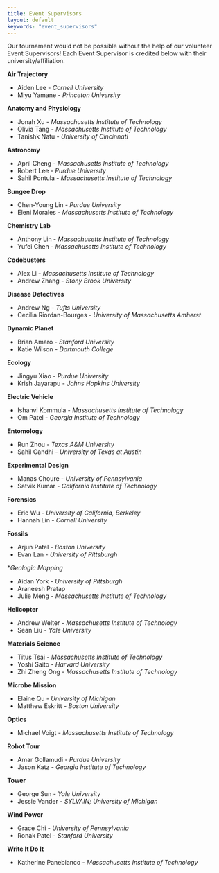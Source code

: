 ```yaml
---
title: Event Supervisors
layout: default
keywords: "event_supervisors"
---
```


Our tournament would not be possible without the help of our volunteer Event Supervisors! Each Event Supervisor is credited below with their university/affiliation.

**Air Trajectory**

- Aiden Lee - *Cornell University*
- Miyu Yamane - *Princeton University*

**Anatomy and Physiology**

- Jonah Xu - *Massachusetts Institute of Technology*
- Olivia Tang - *Massachusetts Institute of Technology*
- Tanishk Natu - *University of Cincinnati*

**Astronomy**

- April Cheng - *Massachusetts Institute of Technology*
- Robert Lee - *Purdue University*
- Sahil Pontula - *Massachusetts Institute of Technology*

**Bungee Drop**

- Chen-Young Lin - *Purdue University*
- Eleni Morales - *Massachusetts Institute of Technology*

**Chemistry Lab**

- Anthony Lin - *Massachusetts Institute of Technology*
- Yufei Chen - *Massachusetts Institute of Technology*

**Codebusters**

- Alex Li - *Massachusetts Institute of Technology*
- Andrew Zhang - *Stony Brook University*

**Disease Detectives**

- Andrew Ng - *Tufts University*
- Cecilia Riordan-Bourges - *University of Massachusetts Amherst*

**Dynamic Planet**

- Brian Amaro - *Stanford University*
- Katie Wilson - *Dartmouth College*

**Ecology**

- Jingyu Xiao - *Purdue University*
- Krish Jayarapu - *Johns Hopkins University*

**Electric Vehicle**

- Ishanvi Kommula - *Massachusetts Institute of Technology*
- Om Patel - *Georgia Institute of Technology*

**Entomology**

- Run Zhou - *Texas A&M University*
- Sahil Gandhi - *University of Texas at Austin*

**Experimental Design**

- Manas Choure - *University of Pennsylvania*
- Satvik Kumar - *California Institute of Technology*

**Forensics**

- Eric Wu - *University of California, Berkeley*
- Hannah Lin - *Cornell University*

**Fossils**

- Arjun Patel - *Boston University*
- Evan Lan - *University of Pittsburgh*

**Geologic Mapping*

- Aidan York - *University of Pittsburgh*
- Araneesh Pratap
- Julie Meng - *Massachusetts Institute of Technology*

**Helicopter**

- Andrew Welter - *Massachusetts Institute of Technology*
- Sean Liu - *Yale University*

**Materials Science**

- Titus Tsai - *Massachusetts Institute of Technology*
- Yoshi Saito - *Harvard University*
- Zhi Zheng Ong - *Massachusetts Institute of Technology*

**Microbe Mission**

- Elaine Qu - *University of Michigan*
- Matthew Eskritt - *Boston University*

**Optics**

- Michael Voigt - *Massachusetts Institute of Technology*

**Robot Tour**

- Amar Gollamudi - *Purdue University*
- Jason Katz - *Georgia Institute of Technology*

**Tower**

- George Sun - *Yale University*
- Jessie Vander - *SYLVAIN; University of Michigan*

**Wind Power**

- Grace Chi - *University of Pennsylvania*
- Ronak Patel - *Stanford University*

**Write It Do It**

- Katherine Panebianco - *Massachusetts Institute of Technology*
